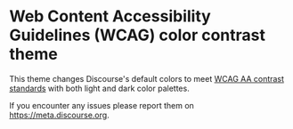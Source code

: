 # Web Content Accessibility Guidelines (WCAG) color contrast theme

This theme changes Discourse's default colors to meet [WCAG AA contrast standards](https://www.w3.org/TR/WCAG21/#contrast-minimum) with both light and dark color palettes. 

If you encounter any issues please report them on https://meta.discourse.org. 
